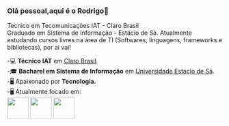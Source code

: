 ### Olá pessoal,aqui é o Rodrigo👋
Tecnico em Tecomunicações IAT - Claro Brasil<br/>Graduado em Sistema de Informação - Estácio de Sá. Atualmente estudando cursos livres na área de TI (Softwares, linguagens, frameworks e bibliotecas), por ai vai!  

-💻 **Técnico IAT** em [Claro Brasil](https://www.claro.com.br/).<br/>
-🎓 **Bacharel em Sistema de Informação** em [Universidade Estacio de Sá](https://estacio.br/).<br/>
-🖥️ Apaixonado por **Tecnologia.**<br/>
-🖥️ Atualmente focado em:<br/>
 <img width="50" height="50" src="https://cdn.jsdelivr.net/gh/devicons/devicon@latest/icons/html5/html5-original.svg" />
 <img  width="50" height="50" src="https://cdn.jsdelivr.net/gh/devicons/devicon@latest/icons/css3/css3-original.svg" />
  <img width="50" height="50" src="https://cdn.jsdelivr.net/gh/devicons/devicon@latest/icons/javascript/javascript-original.svg" />
                    
          
<!--
**rodrigo-gr-pereira/rodrigo-gr-pereira** is a ✨ _special_ ✨ repository because its `README.md` (this file) appears on your GitHub profile.

Here are some ideas to get you started:

- 🔭 I’m currently working on ...
- 🌱 I’m currently learning ...
- 👯 I’m looking to collaborate on ...
- 🤔 I’m looking for help with ...
- 💬 Ask me about ...
- 📫 How to reach me: ...
- 😄 Pronouns: ...
- ⚡ Fun fact: ...
-->
